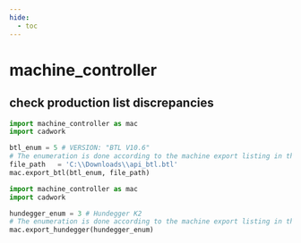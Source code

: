 ```yaml
---
hide:
  - toc
---
```


# machine_controller
## check production list discrepancies

```python 
import machine_controller as mac
import cadwork

btl_enum = 5 # VERSION: "BTL V10.6"
# The enumeration is done according to the machine export listing in the export menu.
file_path   = 'C:\\Downloads\\api_btl.btl'
mac.export_btl(btl_enum, file_path)

```

```python 
import machine_controller as mac
import cadwork

hundegger_enum = 3 # Hundegger K2
# The enumeration is done according to the machine export listing in the export menu.
mac.export_hundegger(hundegger_enum)

```
